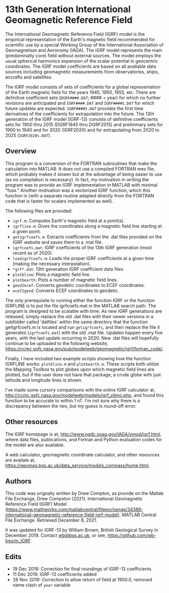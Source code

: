 # 13th Generation International Geomagnetic Reference Field

The International Geomagnetic Reference Field (IGRF) model is the
empirical representation of the Earth's magnetic field recommended for
scientific use by a special Working Group of the International
Association of Geomagnetism and Aeronomy (IAGA). The IGRF model
represents the main (predominatly core) field without external sources.
The model employs the usual spherical harmonics expansion of the scalar
potential in geocentric coordinates. The IGRF model coefficients are
based on all available data sources including geomagnetic measurements 
from observatories, ships, aircrafts and satellites.

The IGRF model consists of sets of coefficients for a global
representation of the Earth magnetic field for the years 1945, 1950,
1955, etc. There are definitive coefficient sets (`DGRF####.DAT`; ####
= year) for which no further revisions are anticipated and
`IGRF####.DAT` and `IGRF####S.DAT` for which future updates are
expected. `IGRF####S.DAT` provides the first time derivatives of the
coefficients for extrapolation into the future. The 13th generation of
the IGRF model (IGRF-13) consists of definitive coefficients sets for
1900 thru 2015 (DGRF1945 thru DGRF2015) and preliminary sets for 1900 to
1940 and for 2020 (IGRF2020) and for extrapolating from 2020 to 2025
(`IGRF2020s.DAT`).

## Overview

This program is a conversion of the FORTRAN subroutines that make
the calculation into MATLAB. It does not use a compiled FORTRAN mex
file, which probably makes it slower but at the advantage of being
easier to use (as no compilation is necessary). In fact, my motivation
in writing the program was to provide an IGRF implementation in MATLAB
with minimal "fuss." Another motivation was a vectorized IGRF function,
which this function is (with a separate routine adapted directly from
the FORTRAN code that is faster for scalars implemented as well).

The following files are provided:
 - `igrf.m`: Computes Earth's magnetic field at a point(s).
 - `igrfline.m`: Gives the coordinates along a magnetic field line starting at a given point.
 - `getigrfcoefs.m`: Extracts coefficients from the .dat files provided on the IGRF website and saves them to a .mat file.
 - `igrfcoefs.mat`: IGRF coefficients of the 13th IGRF generation (most recent as of 2020).
 - `loadigrfcoefs.m`: Loads the proper IGRF coefficients at a given time (making the necessary interpolation).
 - `*grf*.dat`: 13th generation IGRF coefficient data files.
 - `plotbline`: Plots a magnetic field line.
 - `plotbearth`: Plots a number of magnetic field lines.
 - `geod2ecef`: Converts geodetic coordinates to ECEF coordinates.
 - `ecef2geod`: Converts ECEF coordinates to geodetic.

The only prerequisite to running either the function IGRF or the
function IGRFLINE is to put the file igrfcoefs.mat in the MATLAB search
path. The program is designed to be scalable with time: As new IGRF
generations are released, simply replace the old .dat files with their
newer versions in a subfolder called 'datfiles' within the same
directory that the function getigrfcoefs.m is located and run
`getigrfcoefs`, and then replace the file it generates (`igrfcoefs.mat`)
with the old .mat file. Updates happen every five years, with the last
update occurring in 2020. New .dat files will hopefully continue to be
uploaded to the following website,
https://ccmc.gsfc.nasa.gov/pub/modelweb/geomagnetic/igrf/fortran_code/.

Finally, I have included two example scripts showing how the function
IGRFLINE works: `plotbline.m` and `plotbearth.m`. These scripts both
utilize the Mapping Toolbox to plot globes upon which magnetic field
lines are plotted, but if the user does not have that package, a crude
globe with just latitude and longitude lines is shown.

I've made some cursory comparisons with the online IGRF calculator at,
http://ccmc.gsfc.nasa.gov/modelweb/models/igrf_vitmo.php,
and found this function to be accurate to within 1 nT. I'm not sure why
there is a discrepancy between the two, but my guess is round-off error.

## Other resources

The IGRF homepage is at,
http://www.ngdc.noaa.gov/IAGA/vmod/igrf.html,
where data files, publications, and Fortran and Python evaluation codes
for the model are also available.

A web calculator, geomagnetic coordinate calculator, and other resources
are availale at,
https://geomag.bgs.ac.uk/data_service/models_compass/home.html.

## Authors

This code was orignally written by Drew Compton, as provide on the
Matlab File Exchange,
Drew Compston (2021). International Geomagnetic Reference Field (IGRF)
Model
(https://www.mathworks.com/matlabcentral/fileexchange/34388-international-geomagnetic-reference-field-igrf-model),
MATLAB Central File Exchange. Retrieved December 8, 2021.

It was updated for IGRF-13 by William Brown, British Geological Survey
in December 2019. Contact wb@bgs.ac.uk, or see,
https://github.com/wb-bgs/m_IGRF.

## Edits
 - 19 Dec 2019: Correction for final roundings of IGRF-13 coefficients
 - 11 Dec 2019: IGRF-13 coefficients added
 - 26 Nov 2019: Correction to allow return of field at 1900.0, removed name clash of `year` variable
